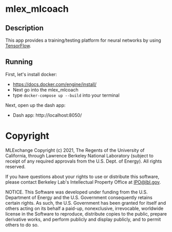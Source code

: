 # mlex_mlcoach
## Description
This app provides a training/testing platform for neural networks by using [TensorFlow](https://www.tensorflow.org).

## Running
First, let's install docker:

* https://docs.docker.com/engine/install/
* Next go into the mlex_mlcoach
* type `docker-compose up --build` into your terminal

Next, open up the dash app:

* Dash app: http://localhost:8050/

# Copyright
MLExchange Copyright (c) 2021, The Regents of the University of California, through Lawrence Berkeley National Laboratory (subject to receipt of any required approvals from the U.S. Dept. of Energy). All rights reserved.

If you have questions about your rights to use or distribute this software, please contact Berkeley Lab's Intellectual Property Office at IPO@lbl.gov.

NOTICE.  This Software was developed under funding from the U.S. Department of Energy and the U.S. Government consequently retains certain rights.  As such, the U.S. Government has been granted for itself and others acting on its behalf a paid-up, nonexclusive, irrevocable, worldwide license in the Software to reproduce, distribute copies to the public, prepare derivative works, and perform publicly and display publicly, and to permit others to do so.
